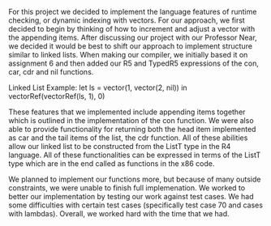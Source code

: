 
For this project we decided to implement the language features of runtime checking, or dynamic indexing with vectors. 
For our approach, we first decided to begin by thinking of how to increment and adjust a vector with the appending items. After discussing our project with our Professor Near, we decided it would be best to shift our approach to implement structure similar to linked lists. When making our compiler, we initially based it on assignment 6 and then added our R5 and TypedR5 expressions of the con, car, cdr and nil functions.

Linked List Example:
let ls = vector(1, vector(2, nil))
in vectorRef(vectorRef(ls, 1), 0)


These features that we implemented include appending items together which is outlined in the implementation of the con function. We were also able to provide functionality for returning both the head item implemented as car and the tail items of the list, the cdr function. All of these abilities allow our linked list to be constructed from the ListT type in the R4 language. All of these functionalities can be expressed in terms of the ListT type which are in the end called as functions in the x86 code. 


We planned to implement our functions more, but because of many outside constraints, we were unable to finish full implemenation. We worked to better our implementation by testing our work against test cases. We had some difficulties with certain test cases (specifically test case 70 and cases with lambdas). Overall, we worked hard with the time that we had. 


